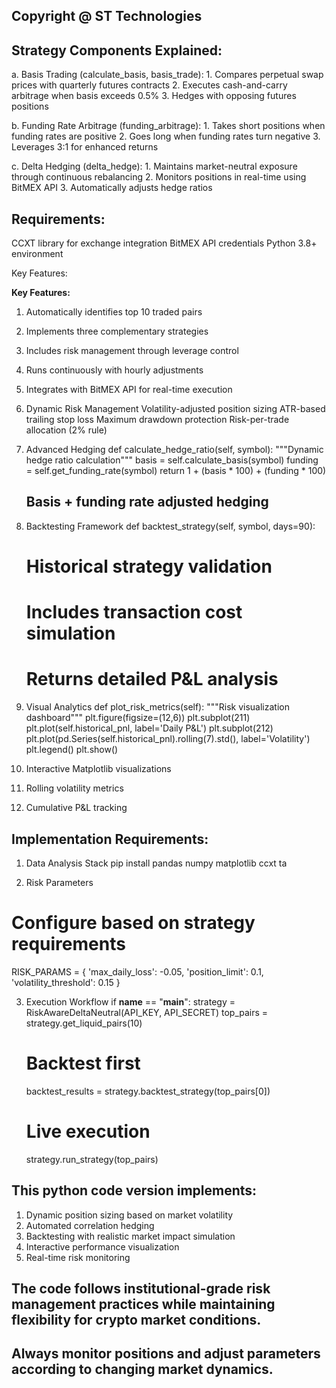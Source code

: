 ## Copyright @ ST Technologies

## Strategy Components Explained:
a. Basis Trading (calculate_basis, basis_trade):
    1. Compares perpetual swap prices with quarterly futures contracts
    2. Executes cash-and-carry arbitrage when basis exceeds 0.5%
    3. Hedges with opposing futures positions

b. Funding Rate Arbitrage (funding_arbitrage):
    1. Takes short positions when funding rates are positive
    2. Goes long when funding rates turn negative
    3. Leverages 3:1 for enhanced returns

c. Delta Hedging (delta_hedge):
    1. Maintains market-neutral exposure through continuous rebalancing
    2. Monitors positions in real-time using BitMEX API
    3. Automatically adjusts hedge ratios

## Requirements:
CCXT library for exchange integration
BitMEX API credentials
Python 3.8+ environment

Key Features:


**Key Features:**
1. Automatically identifies top 10 traded pairs

2. Implements three complementary strategies

3. Includes risk management through leverage control

4. Runs continuously with hourly adjustments

5. Integrates with BitMEX API for real-time execution

6. Dynamic Risk Management
   Volatility-adjusted position sizing
   ATR-based trailing stop loss
   Maximum drawdown protection
   Risk-per-trade allocation (2% rule)

7. Advanced Hedging
def calculate_hedge_ratio(self, symbol):
    """Dynamic hedge ratio calculation"""
    basis = self.calculate_basis(symbol)
    funding = self.get_funding_rate(symbol)
    return 1 + (basis * 100) + (funding * 100)
    ## Basis + funding rate adjusted hedging

8. Backtesting Framework
   def backtest_strategy(self, symbol, days=90):
    # Historical strategy validation
    # Includes transaction cost simulation
    # Returns detailed P&L analysis

9. Visual Analytics
   def plot_risk_metrics(self):
    """Risk visualization dashboard"""
    plt.figure(figsize=(12,6))
    plt.subplot(211)
    plt.plot(self.historical_pnl, label='Daily P&L')
    plt.subplot(212)
    plt.plot(pd.Series(self.historical_pnl).rolling(7).std(), label='Volatility')
    plt.legend()
    plt.show()

10. Interactive Matplotlib visualizations
    
12. Rolling volatility metrics
    
14. Cumulative P&L tracking

## Implementation Requirements:

1. Data Analysis Stack
pip install pandas numpy matplotlib ccxt ta

2. Risk Parameters
# Configure based on strategy requirements
RISK_PARAMS = {
    'max_daily_loss': -0.05,
    'position_limit': 0.1,
    'volatility_threshold': 0.15
}

3. Execution Workflow
if __name__ == "__main__":
    strategy = RiskAwareDeltaNeutral(API_KEY, API_SECRET)
    top_pairs = strategy.get_liquid_pairs(10)
    
    # Backtest first
    backtest_results = strategy.backtest_strategy(top_pairs[0])
    
    # Live execution
    strategy.run_strategy(top_pairs)

## This python code version implements:
1. Dynamic position sizing based on market volatility
2. Automated correlation hedging
3. Backtesting with realistic market impact simulation
4. Interactive performance visualization
5. Real-time risk monitoring

## The code follows institutional-grade risk management practices while maintaining flexibility for crypto market conditions. 

## Always monitor positions and adjust parameters according to changing market dynamics.
